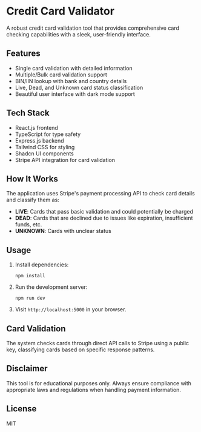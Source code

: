# Credit Card Validator

A robust credit card validation tool that provides comprehensive card checking capabilities with a sleek, user-friendly interface.

## Features

- Single card validation with detailed information
- Multiple/Bulk card validation support
- BIN/IIN lookup with bank and country details
- Live, Dead, and Unknown card status classification
- Beautiful user interface with dark mode support

## Tech Stack

- React.js frontend
- TypeScript for type safety
- Express.js backend
- Tailwind CSS for styling
- Shadcn UI components
- Stripe API integration for card validation

## How It Works

The application uses Stripe's payment processing API to check card details and classify them as:

- **LIVE**: Cards that pass basic validation and could potentially be charged
- **DEAD**: Cards that are declined due to issues like expiration, insufficient funds, etc.
- **UNKNOWN**: Cards with unclear status

## Usage

1. Install dependencies:
   ```
   npm install
   ```

2. Run the development server:
   ```
   npm run dev
   ```

3. Visit `http://localhost:5000` in your browser.

## Card Validation

The system checks cards through direct API calls to Stripe using a public key, classifying cards based on specific response patterns.

## Disclaimer

This tool is for educational purposes only. Always ensure compliance with appropriate laws and regulations when handling payment information.

## License

MIT
